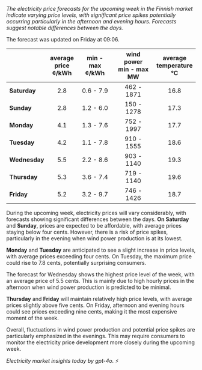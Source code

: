 *The electricity price forecasts for the upcoming week in the Finnish market indicate varying price levels, with significant price spikes potentially occurring particularly in the afternoon and evening hours. Forecasts suggest notable differences between the days.*

The forecast was updated on Friday at 09:06.

|             | average<br>price<br>¢/kWh | min - max<br>¢/kWh | wind power<br>min - max<br>MW | average<br>temperature<br>°C |
|:-------------|:----------------:|:----------------:|:-------------:|:-------------:|
| **Saturday**  |       2.8        |      0.6 - 7.9   |    462 - 1871    |      16.8      |
| **Sunday** |       2.8        |      1.2 - 6.0   |    150 - 1278    |      17.3      |
| **Monday** |       4.1        |      1.3 - 7.6   |    752 - 1997    |      17.7      |
| **Tuesday**   |       4.2        |      1.1 - 7.8   |    910 - 1555    |      18.6      |
| **Wednesday** |     5.5        |      2.2 - 8.6   |    903 - 1140    |      19.3      |
| **Thursday**   |       5.3        |      3.6 - 7.4   |    719 - 1140    |      19.6      |
| **Friday** |       5.2        |      3.2 - 9.7   |    746 - 1426    |      18.7      |

During the upcoming week, electricity prices will vary considerably, with forecasts showing significant differences between the days. **On Saturday** and **Sunday**, prices are expected to be affordable, with average prices staying below four cents. However, there is a risk of price spikes, particularly in the evening when wind power production is at its lowest.

**Monday** and **Tuesday** are anticipated to see a slight increase in price levels, with average prices exceeding four cents. On Tuesday, the maximum price could rise to 7.8 cents, potentially surprising consumers.

The forecast for Wednesday shows the highest price level of the week, with an average price of 5.5 cents. This is mainly due to high hourly prices in the afternoon when wind power production is predicted to be minimal.

**Thursday** and **Friday** will maintain relatively high price levels, with average prices slightly above five cents. On Friday, afternoon and evening hours could see prices exceeding nine cents, making it the most expensive moment of the week.

Overall, fluctuations in wind power production and potential price spikes are particularly emphasized in the evenings. This may require consumers to monitor the electricity price development more closely during the upcoming week.

*Electricity market insights today by gpt-4o.* ⚡
